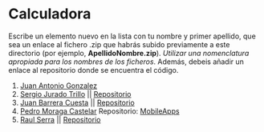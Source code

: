 Calculadora
======

Escribe un elemento nuevo en la lista con tu nombre y primer apellido, que sea un enlace al fichero .zip que habrás subido previamente a este directorio (por ejemplo, **ApellidoNombre.zip**). *Utilizar una nomenclatura apropiada para los nombres de los ficheros*.
Además, debeis añadir un enlace al repositorio donde se encuentra el código.

1. [Juan Antonio Gonzalez](https://github.com/franlu/Programacion-Moviles/blob/main/Tema1/Practicas/02_Calculadora/JuanAntonioGonzalez_calculadora.zip)
2. [Sergio Jurado Trillo](https://github.com/franlu/Programacion-Moviles/blob/main/Tema1/Practicas/02_Calculadora/Calculadora_SergioJuradoTrillo.zip) || [Repositorio](https://github.com/Sergio-Jurado/Calculadora)
3. [Juan Barrera Cuesta](https://github.com/franlu/Programacion-Moviles/blob/main/Tema1/Practicas/02_Calculadora/JuanBarrera_Calculadora.zip)  || [Repositorio](https://github.com/Acaluw/Ejemplo05)
4. [Pedro Moraga Castelar](https://github.com/franlu/Programacion-Moviles/blob/main/Tema1/Practicas/02_Calculadora/Calculator_PedroMoraga.zip) Repositorio: [MobileApps](https://github.com/Dreufter/MobileApps)
5. [Raul Serra](https://github.com/franlu/Programacion-Moviles/blob/main/Tema1/Practicas/02_Calculadora/Calculadora_RaulAntonioSerra.zip) || [Repositorio](https://github.com/XzRaulzX/Calculadora.git)
